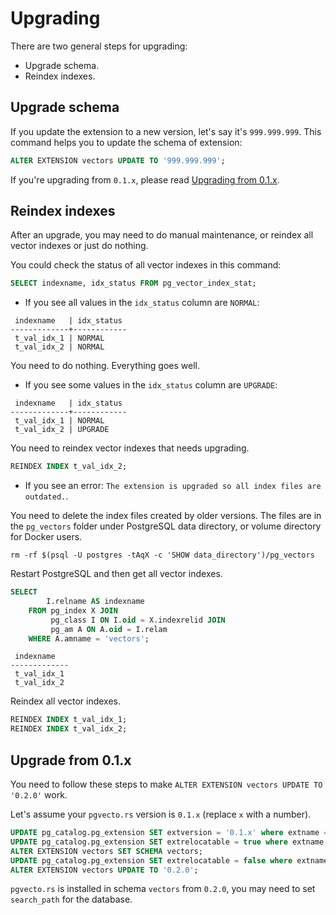 # Upgrading

There are two general steps for upgrading:

* Upgrade schema.
* Reindex indexes.

## Upgrade schema

If you update the extension to a new version, let's say it's `999.999.999`. This command helps you to update the schema of extension:

```sql
ALTER EXTENSION vectors UPDATE TO '999.999.999';
```

If you're upgrading from `0.1.x`, please read [Upgrading from 0.1.x](#upgrade-from-01x).

## Reindex indexes

After an upgrade, you may need to do manual maintenance, or reindex all vector indexes or just do nothing.

You could check the status of all vector indexes in this command:

```sql
SELECT indexname, idx_status FROM pg_vector_index_stat;
```

* If you see all values in the `idx_status` column are `NORMAL`:

```
 indexname   | idx_status 
-------------+------------
 t_val_idx_1 | NORMAL
 t_val_idx_2 | NORMAL
```

You need to do nothing. Everything goes well.

* If you see some values in the `idx_status` column are `UPGRADE`:

```
 indexname   | idx_status 
-------------+------------
 t_val_idx_1 | NORMAL
 t_val_idx_2 | UPGRADE
```

You need to reindex vector indexes that needs upgrading.

```sql
REINDEX INDEX t_val_idx_2;
```

* If you see an error: `The extension is upgraded so all index files are outdated.`.

You need to delete the index files created by older versions. The files are in the `pg_vectors` folder under PostgreSQL data directory, or volume directory for Docker users.

```shell
rm -rf $(psql -U postgres -tAqX -c 'SHOW data_directory')/pg_vectors
```

Restart PostgreSQL and then get all vector indexes.

```sql
SELECT
        I.relname AS indexname
    FROM pg_index X JOIN
         pg_class I ON I.oid = X.indexrelid JOIN
         pg_am A ON A.oid = I.relam
    WHERE A.amname = 'vectors';
```

```
 indexname
-------------
 t_val_idx_1
 t_val_idx_2
```

Reindex all vector indexes.

```sql
REINDEX INDEX t_val_idx_1;
REINDEX INDEX t_val_idx_2;
```

## Upgrade from 0.1.x

You need to follow these steps to make `ALTER EXTENSION vectors UPDATE TO '0.2.0'` work.

Let's assume your `pgvecto.rs` version is `0.1.x` (replace `x` with a number).

```sql
UPDATE pg_catalog.pg_extension SET extversion = '0.1.x' where extname = 'vectors';
UPDATE pg_catalog.pg_extension SET extrelocatable = true where extname = 'vectors';
ALTER EXTENSION vectors SET SCHEMA vectors;
UPDATE pg_catalog.pg_extension SET extrelocatable = false where extname = 'vectors';
ALTER EXTENSION vectors UPDATE TO '0.2.0';
```

`pgvecto.rs` is installed in schema `vectors` from `0.2.0`, you may need to set `search_path` for the database.

